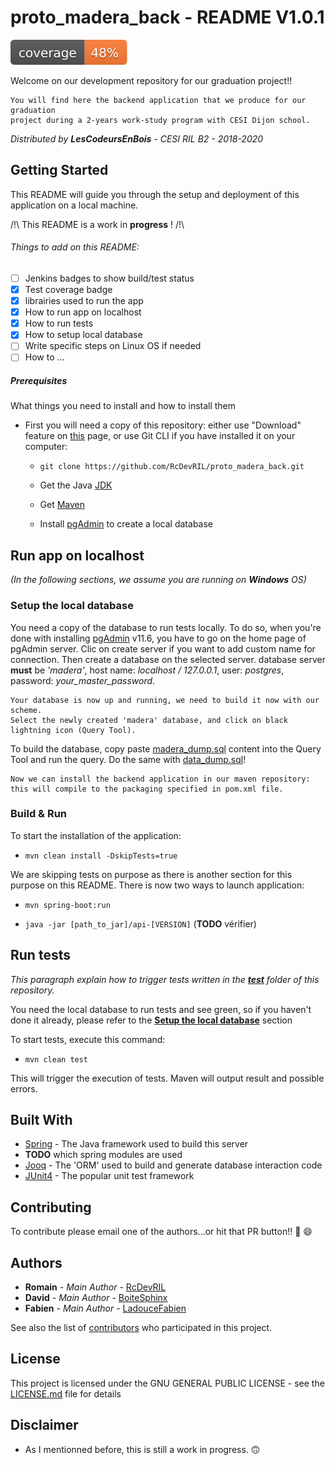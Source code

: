 # proto_madera_back - README V1.0.1
  ![Coverage](https://github.com/RcDevRIL/proto_madera_back/blob/master/coverage/coverage.svg)

Welcome on our development repository for our graduation project!! 

    You will find here the backend application that we produce for our graduation 
    project during a 2-years work-study program with CESI Dijon school.
  
*Distributed by __LesCodeursEnBois__ - CESI RIL B2 - 2018-2020*

## Getting Started

This README will guide you through the setup and deployment of this application on a local machine.

/!\ This README is a work in __progress__ ! /!\

###### Things to add on this README:

* [ ] Jenkins badges to show build/test status
* [X] Test coverage badge
* [X] librairies used to run the app
* [X] How to run app on localhost
* [X] How to run tests
* [X] How to setup local database
* [ ] Write specific steps on Linux OS if needed
* [ ] How to ...

##### Prerequisites

What things you need to install and how to install them

* First you will need a copy of this repository: either use "Download" feature on [this][Github root] page, or use Git CLI if you have installed it on your computer:
    * `git clone https://github.com/RcDevRIL/proto_madera_back.git`
    
    * Get the Java [JDK]
    
    * Get [Maven]

    * Install [pgAdmin] to create a local database


## Run app on localhost
_(In the following sections, we assume you are running on **Windows** OS)_

### Setup the local database

You need a copy of the database to run tests locally. To do so, when you're done with installing [pgAdmin] v11.6, you have to go on the home page of pgAdmin server. Clic on create server if you want to add custom name for connection. Then create a database on the selected server. database server **must** be _'madera'_, host name: _localhost / 127.0.0.1_, user: _postgres_, password: *your_master_password*.

	Your database is now up and running, we need to build it now with our scheme.
	Select the newly created 'madera' database, and click on black lightning icon (Query Tool).

To build the database, copy paste [madera_dump.sql] content into the Query Tool and run the query. Do the same with [data_dump.sql]!
	
	Now we can install the backend application in our maven repository: this will compile to the packaging specified in pom.xml file.

### Build & Run

To start the installation of the application:

* `mvn clean install -DskipTests=true`

We are skipping tests on purpose as there is another section for this purpose on this README.
There is now two ways to launch application:

* `mvn spring-boot:run`

* `java -jar [path_to_jar]/api-[VERSION]` (__TODO__ vérifier)

## Run tests

_This paragraph explain how to trigger tests written in the **[test]** folder of this repository._

You need the local database to run tests and see green, so if you haven't done it already, please refer to the **[Setup the local database](https://github.com/RcDevRIL/proto_madera_back/tree/readMe#setup-the-local-database)** section

To start tests, execute this command:

* `mvn clean test`

This will trigger the execution of tests. Maven will output result and possible errors. 

## Built With

* [Spring] - The Java framework used to build this server
* __TODO__ which spring modules are used 
* [Jooq] - The 'ORM' used to build and generate database interaction code
* [JUnit4] - The popular unit test framework

## Contributing

To contribute please email one of the authors...or hit that PR button!! :rocket: :smile:

## Authors

* **Romain** - *Main Author* - [RcDevRIL]
* **David** - *Main Author* - [BoiteSphinx]
* **Fabien** - *Main Author* - [LadouceFabien]

See also the list of [contributors] who participated in this project.

## License

This project is licensed under the GNU GENERAL PUBLIC LICENSE - see the [LICENSE.md] file for details

## Disclaimer

* As I mentionned before, this is still a work in progress. :upside_down_face:

[Spring]: https://spring.io/
[Jooq]: https://www.jooq.org/
[JUnit4]: https://junit.org/junit4/
[Github root]: https://github.com/RcDevRIL/proto_madera_back/
[test]: https://github.com/RcDevRIL/proto_madera_back/tree/master/src/test/java/com/madera/api
[RcDevRIL]: https://github.com/RcDevRIL
[BoiteSphinx]: https://github.com/BoiteSphinx
[LadouceFabien]: https://github.com/LadouceFabien
[contributors]: https://github.com/RcDevRIL/proto_madera_back/contributors
[LICENSE.md]: https://github.com/RcDevRIL/proto_madera_back/blob/master/LICENSE
[JDK]: https://www.oracle.com/technetwork/java/javase/downloads/jdk11-downloads-5066655.html
[Maven]: https://maven.apache.org/download.cgi
[pgAdmin]: https://www.enterprisedb.com/downloads/postgres-postgresql-downloads
[madera_dump.sql]: https://github.com/RcDevRIL/proto_madera_back/blob/master/madera-scripts/dumps/madera_dump.sql
[data_dump.sql]: https://github.com/RcDevRIL/proto_madera_back/blob/master/madera-scripts/dumps/data_dump.sql
